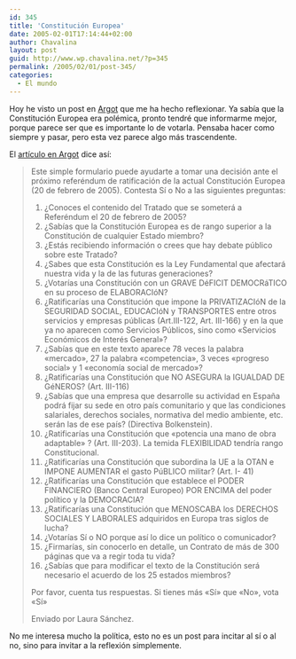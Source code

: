 ```yaml
---
id: 345
title: 'Constitución Europea'
date: 2005-02-01T17:14:44+02:00
author: Chavalina
layout: post
guid: http://www.wp.chavalina.net/?p=345
permalink: /2005/02/01/post-345/
categories:
  - El mundo
---
```

Hoy he visto un post en <a href="http://argot.mibitacora.com" target="_blank">Argot</a> que me ha hecho reflexionar. Ya sabía que la Constitución Europea era polémica, pronto tendré que informarme mejor, porque parece ser que es importante lo de votarla. Pensaba hacer como siempre y pasar, pero esta vez parece algo más trascendente.

El <a href="http://argot.mibitacora.com/archives/categories/politica_y_sociedad/informate_antes_de_votar.php" target="_blank">artículo en Argot</a> dice así:

> Este simple formulario puede ayudarte a tomar una decisión ante el próximo referéndum de ratificación de la actual Constitución Europea (20 de febrero de 2005). Contesta Sí o No a las siguientes preguntas:
> 
> 1. &iquest;Conoces el contenido del Tratado que se someterá a Referéndum el 20 de febrero de 2005?  
> 2. &iquest;Sabías que la Constitución Europea es de rango superior a la Constitución de cualquier Estado miembro?  
> 3. &iquest;Estás recibiendo información o crees que hay debate público sobre este Tratado?  
> 4. &iquest;Sabes que esta Constitución es la Ley Fundamental que afectará nuestra vida y la de las futuras generaciones?  
> 5. &iquest;Votarías una Constitución con un GRAVE DéFICIT DEMOCRáTICO en su proceso de ELABORACIóN?  
> 6. &iquest;Ratificarías una Constitución que impone la PRIVATIZACIóN de la SEGURIDAD SOCIAL, EDUCACIóN y TRANSPORTES entre otros servicios y empresas públicas (Art.III-122, Art. III-166) y en la que ya no aparecen como Servicios Públicos, sino como «Servicios Económicos de Interés General»?  
> 7. &iquest;Sabías que en este texto aparece 78 veces la palabra «mercado», 27 la palabra «competencia», 3 veces «progreso social» y 1 «economía social de mercado»?  
> 8. &iquest;Ratificarías una Constitución que NO ASEGURA la IGUALDAD DE GéNEROS? (Art. III-116)  
> 9. &iquest;Sabías que una empresa que desarrolle su actividad en Espa&ntilde;a podrá fijar su sede en otro país comunitario y que las condiciones salariales, derechos sociales, normativa del medio ambiente, etc. serán las de ese país? (Directiva Bolkenstein).  
> 10. &iquest;Ratificarías una Constitución que «potencia una mano de obra adaptable» ? (Art. III-203). La temida FLEXIBILIDAD tendría rango Constitucional.  
> 11. &iquest;Ratificarías una Constitución que subordina la UE a la OTAN e IMPONE AUMENTAR el gasto PúBLICO militar? (Art. I- 41)  
> 12. &iquest;Ratificarías una Constitución que establece el PODER FINANCIERO (Banco Central Europeo) POR ENCIMA del poder político y la DEMOCRACIA?  
> 13. &iquest;Ratificarías una Constitución que MENOSCABA los DERECHOS SOCIALES Y LABORALES adquiridos en Europa tras siglos de lucha?  
> 14. &iquest;Votarías Sí o NO porque así lo dice un político o comunicador?  
> 15. &iquest;Firmarías, sin conocerlo en detalle, un Contrato de más de 300 páginas que va a regir toda tu vida?  
> 16. &iquest;Sabías que para modificar el texto de la Constitución será necesario el acuerdo de los 25 estados miembros?
> 
> Por favor, cuenta tus respuestas. Si tienes más «Sí» que «No», vota «Sí»
> 
> Enviado por Laura Sánchez.

No me interesa mucho la política, esto no es un post para incitar al sí o al no, sino para invitar a la reflexión simplemente.